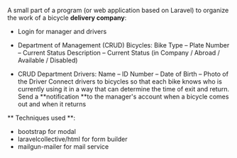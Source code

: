 A small part of a program (or web application based on Laravel) to organize the work of a bicycle **delivery company**:


* Login for manager and drivers

* Department of Management (CRUD) Bicycles: Bike Type – Plate Number – Current Status Description – Current Status (in Company / Abroad / Available / Disabled)
* CRUD Department Drivers: Name – ID Number – Date of Birth – Photo of the Driver
 Connect drivers to bicycles so that each bike knows who is currently using it in a way that can determine the time of exit and return.
 Send a **notification **to the manager's account when a bicycle comes out and when it returns
 
** Techniques used  **:
   -   bootstrap for modal
   -   laravelcollective/html for form builder
   -  mailgun-mailer for mail service
